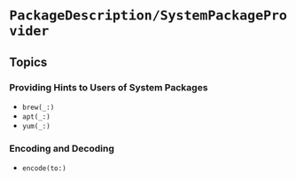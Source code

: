 # ``PackageDescription/SystemPackageProvider``

## Topics

### Providing Hints to Users of System Packages

- ``brew(_:)``
- ``apt(_:)``
- ``yum(_:)``

### Encoding and Decoding

- ``encode(to:)``
